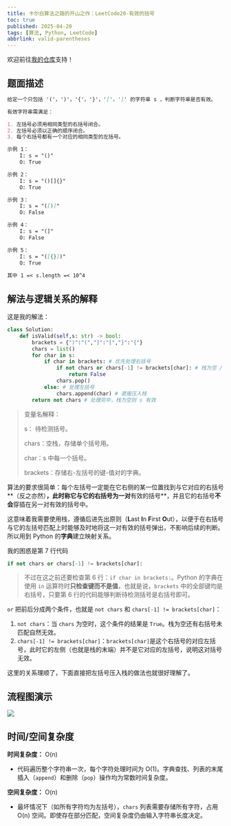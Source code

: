 ```yaml
---
title: 卡尔白算法之路的开山之作：LeetCode20-有效的括号
toc: true
published: 2025-04-20
tags: [算法, Python, LeetCode]
abbrlink: valid-parentheses
---
```

欢迎前往[我的仓库](https://github.com/Karlbaey101/Karlgo)支持！

## 题面描述

```markdown
给定一个只包括 '('，')'，'{'，'}'，'['，']' 的字符串 s ，判断字符串是否有效。

有效字符串需满足：

1. 左括号必须用相同类型的右括号闭合。
2. 左括号必须以正确的顺序闭合。
3. 每个右括号都有一个对应的相同类型的左括号。

示例 1：
    I: s = "()"
    O: True

示例 2：
    I: s = "()[]{}"
    O: True

示例 3：
    I: s = "([)]"
    O: False

示例 4：
    I: s = "(]"
    O: False

示例 5：
    I: s = "([{}])"
    O: True
    
其中 1 =< s.length =< 10^4
```

## 解法与逻辑关系的解释

这是我的解法：

```python
class Solution:
    def isValid(self,s: str) -> bool:
        brackets = {")":"(","]":"[","}":"{"}
        chars = list()
        for char in s:
            if char in brackets: # 优先处理右括号
                if not chars or chars[-1] != brackets[char]: # 栈为空 / 栈末位与待检测括号不匹配
                    return False
                chars.pop()
            else: # 处理左括号
                chars.append(char) # 直接压入栈
        return not chars # 处理完毕，栈为空则 s 有效
```

> 变量名解释：
>
> s： 待检测括号。
>
> chars：空栈，存储单个括号用。
>
> char：s 中每一个括号。
>
> brackets：存储右-左括号的键-值对的字典。

算法的要求很简单：每个左括号一定能在它右侧的某一位置找到与它对应的右括号**（反之亦然）**，此时称它与它的右括号为一对**有效的括号**，并且它的右括号**不会**穿插在另一对有效的括号中。

这意味着我需要使用栈，遵循后进先出原则（**L**ast **I**n **F**irst **O**ut），以便于在右括号与它的左括号匹配上时能够及时地将这一对有效的括号弹出，不影响后续的判断。所以用到 Python 的**字典**建立映射关系。

我的困惑是第 7 行代码

```python
if not chars or chars[-1] != brackets[char]:
```

> 不过在这之前还要检查第 6 行：`if char in brackets:`。Python 的字典在使用 `in` 运算符时**只检查键而不是值**，也就是说，`brackets` 中的全部键均是右括号，只要第 6 行的代码能够判断待检测括号是右括号即可。

`or` 把前后分成两个条件，也就是 `not chars` 和 `chars[-1] != brackets[char]`：

1. `not chars`：当 `chars` 为空时，这个条件的结果是 `True`。栈为空还有右括号未匹配自然无效。
2. `chars[-1] != brackets[char]`：`brackets[char]`是这个右括号的对应左括号，此时它的左侧（也就是栈的末端）并不是它对应的左括号，说明这对括号无效。

这里的关系理顺了，下面直接把左括号压入栈的做法也就很好理解了。

## 流程图演示

![](/images/ValidPar/ValidPar.png)

## 时间/空间复杂度

**时间复杂度：** O(n)

- 代码遍历整个字符串一次，每个字符处理时间为 O(1)。字典查找、列表的末尾插入（`append`）和删除（`pop`）操作均为常数时间复杂度。

**空间复杂度：** O(n)

- 最坏情况下（如所有字符均为左括号），`chars` 列表需要存储所有字符，占用 O(n) 空间。即使存在部分匹配，空间复杂度仍由输入字符串长度决定。